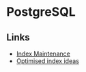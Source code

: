 # PostgreSQL

## Links

- [Index Maintenance](https://wiki.postgresql.org/wiki/Index_Maintenance)
- [Optimised index ideas](https://dba.stackexchange.com/questions/27928/index-optimization-with-dates)

